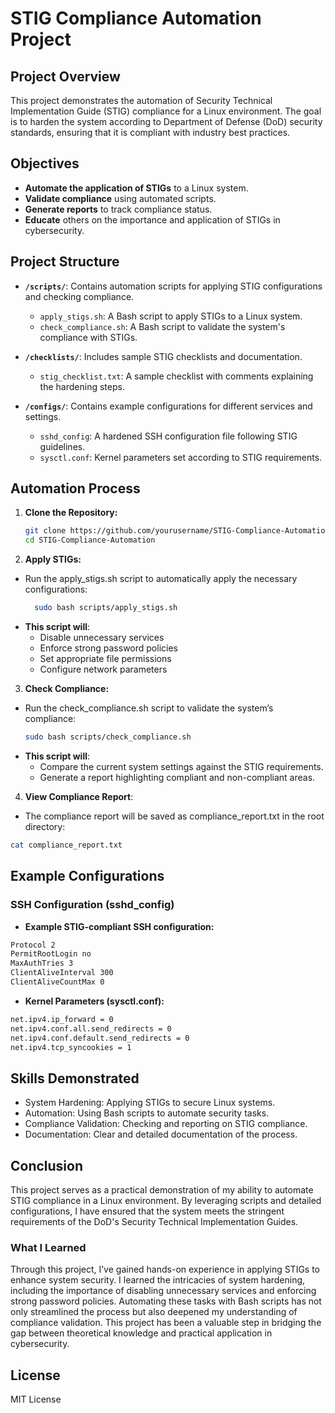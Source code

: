 # STIG Compliance Automation Project

## Project Overview
This project demonstrates the automation of Security Technical Implementation Guide (STIG) compliance for a Linux environment. The goal is to harden the system according to Department of Defense (DoD) security standards, ensuring that it is compliant with industry best practices.

## Objectives
- **Automate the application of STIGs** to a Linux system.
- **Validate compliance** using automated scripts.
- **Generate reports** to track compliance status.
- **Educate** others on the importance and application of STIGs in cybersecurity.

## Project Structure
- **`/scripts/`**: Contains automation scripts for applying STIG configurations and checking compliance.
  - `apply_stigs.sh`: A Bash script to apply STIGs to a Linux system.
  - `check_compliance.sh`: A Bash script to validate the system's compliance with STIGs.
  
- **`/checklists/`**: Includes sample STIG checklists and documentation.
  - `stig_checklist.txt`: A sample checklist with comments explaining the hardening steps.
  
- **`/configs/`**: Contains example configurations for different services and settings.
  - `sshd_config`: A hardened SSH configuration file following STIG guidelines.
  - `sysctl.conf`: Kernel parameters set according to STIG requirements.

## Automation Process
1. **Clone the Repository:**
   ```bash
   git clone https://github.com/yourusername/STIG-Compliance-Automation.git
   cd STIG-Compliance-Automation
2. **Apply STIGs:**
- Run the apply_stigs.sh script to automatically apply the necessary configurations:
  ```bash
    sudo bash scripts/apply_stigs.sh
- **This script will**:
  - Disable unnecessary services
  - Enforce strong password policies
  - Set appropriate file permissions
  - Configure network parameters
3. **Check Compliance:**
  - Run the check_compliance.sh script to validate the system’s compliance:
    ```bash
    sudo bash scripts/check_compliance.sh
- **This script will**:
  - Compare the current system settings against the STIG requirements.
  - Generate a report highlighting compliant and non-compliant areas.
4. **View Compliance Report**:
  - The compliance report will be saved as compliance_report.txt in the root directory:
  ```bash
  cat compliance_report.txt
  ```
## Example Configurations
### SSH Configuration (sshd_config)
  - **Example STIG-compliant SSH configuration:**
  ```bash
  Protocol 2
  PermitRootLogin no
  MaxAuthTries 3
  ClientAliveInterval 300
  ClientAliveCountMax 0
  ```
  - **Kernel Parameters (sysctl.conf):**
  ```bash
  net.ipv4.ip_forward = 0
  net.ipv4.conf.all.send_redirects = 0
  net.ipv4.conf.default.send_redirects = 0
  net.ipv4.tcp_syncookies = 1
  ```
## Skills Demonstrated
- System Hardening: Applying STIGs to secure Linux systems.
- Automation: Using Bash scripts to automate security tasks.
- Compliance Validation: Checking and reporting on STIG compliance.
- Documentation: Clear and detailed documentation of the process.

## Conclusion

This project serves as a practical demonstration of my ability to automate STIG compliance in a Linux environment. By leveraging scripts and detailed configurations, I have ensured that the system meets the stringent requirements of the DoD's Security Technical Implementation Guides.

### What I Learned

Through this project, I’ve gained hands-on experience in applying STIGs to enhance system security. I learned the intricacies of system hardening, including the importance of disabling unnecessary services and enforcing strong password policies. Automating these tasks with Bash scripts has not only streamlined the process but also deepened my understanding of compliance validation. This project has been a valuable step in bridging the gap between theoretical knowledge and practical application in cybersecurity.

## License
MIT License

 
